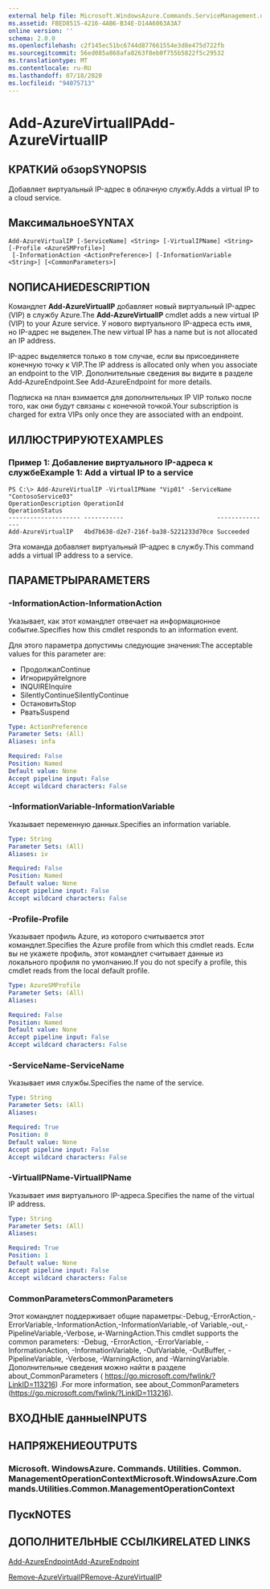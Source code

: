 ```yaml
---
external help file: Microsoft.WindowsAzure.Commands.ServiceManagement.dll-Help.xml
ms.assetid: FBED8515-4216-4AB6-B34E-D14A6063A3A7
online version: ''
schema: 2.0.0
ms.openlocfilehash: c2f145ec51bc6744d877661554e3d8e475d722fb
ms.sourcegitcommit: 56ed085a868afa8263f8eb0f755b5822f5c29532
ms.translationtype: MT
ms.contentlocale: ru-RU
ms.lasthandoff: 07/18/2020
ms.locfileid: "94075713"
---
```

# <span data-ttu-id="e3c06-101">Add-AzureVirtualIP</span><span class="sxs-lookup"><span data-stu-id="e3c06-101">Add-AzureVirtualIP</span></span>

## <span data-ttu-id="e3c06-102">КРАТКИй обзор</span><span class="sxs-lookup"><span data-stu-id="e3c06-102">SYNOPSIS</span></span>
<span data-ttu-id="e3c06-103">Добавляет виртуальный IP-адрес в облачную службу.</span><span class="sxs-lookup"><span data-stu-id="e3c06-103">Adds a virtual IP to a cloud service.</span></span>

## <span data-ttu-id="e3c06-104">Максимальное</span><span class="sxs-lookup"><span data-stu-id="e3c06-104">SYNTAX</span></span>

```
Add-AzureVirtualIP [-ServiceName] <String> [-VirtualIPName] <String> [-Profile <AzureSMProfile>]
 [-InformationAction <ActionPreference>] [-InformationVariable <String>] [<CommonParameters>]
```

## <span data-ttu-id="e3c06-105">NОПИСАНИЕ</span><span class="sxs-lookup"><span data-stu-id="e3c06-105">DESCRIPTION</span></span>
<span data-ttu-id="e3c06-106">Командлет **Add-AzureVirtualIP** добавляет новый виртуальный IP-адрес (VIP) в службу Azure.</span><span class="sxs-lookup"><span data-stu-id="e3c06-106">The **Add-AzureVirtualIP** cmdlet adds a new virtual IP (VIP) to your Azure service.</span></span>
<span data-ttu-id="e3c06-107">У нового виртуального IP-адреса есть имя, но IP-адрес не выделен.</span><span class="sxs-lookup"><span data-stu-id="e3c06-107">The new virtual IP has a name but is not allocated an IP address.</span></span>

<span data-ttu-id="e3c06-108">IP-адрес выделяется только в том случае, если вы присоединяете конечную точку к VIP.</span><span class="sxs-lookup"><span data-stu-id="e3c06-108">The IP address is allocated only when you associate an endpoint to the VIP.</span></span>
<span data-ttu-id="e3c06-109">Дополнительные сведения вы видите в разделе Add-AzureEndpoint.</span><span class="sxs-lookup"><span data-stu-id="e3c06-109">See Add-AzureEndpoint for more details.</span></span>

<span data-ttu-id="e3c06-110">Подписка на план взимается для дополнительных IP VIP только после того, как они будут связаны с конечной точкой.</span><span class="sxs-lookup"><span data-stu-id="e3c06-110">Your subscription is charged for extra VIPs only once they are associated with an endpoint.</span></span>

## <span data-ttu-id="e3c06-111">ИЛЛЮСТРИРУЮТ</span><span class="sxs-lookup"><span data-stu-id="e3c06-111">EXAMPLES</span></span>

### <span data-ttu-id="e3c06-112">Пример 1: Добавление виртуального IP-адреса к службе</span><span class="sxs-lookup"><span data-stu-id="e3c06-112">Example 1: Add a virtual IP to a service</span></span>
```
PS C:\> Add-AzureVirtualIP -VirtualIPName "Vip01" -ServiceName "ContosoService03"
OperationDescription OperationId                          OperationStatus
-------------------- -----------                          ---------------
Add-AzureVirtualIP   4bd7b638-d2e7-216f-ba38-5221233d70ce Succeeded
```

<span data-ttu-id="e3c06-113">Эта команда добавляет виртуальный IP-адрес в службу.</span><span class="sxs-lookup"><span data-stu-id="e3c06-113">This command adds a virtual IP address to a service.</span></span>

## <span data-ttu-id="e3c06-114">ПАРАМЕТРЫ</span><span class="sxs-lookup"><span data-stu-id="e3c06-114">PARAMETERS</span></span>

### <span data-ttu-id="e3c06-115">-InformationAction</span><span class="sxs-lookup"><span data-stu-id="e3c06-115">-InformationAction</span></span>
<span data-ttu-id="e3c06-116">Указывает, как этот командлет отвечает на информационное событие.</span><span class="sxs-lookup"><span data-stu-id="e3c06-116">Specifies how this cmdlet responds to an information event.</span></span>

<span data-ttu-id="e3c06-117">Для этого параметра допустимы следующие значения:</span><span class="sxs-lookup"><span data-stu-id="e3c06-117">The acceptable values for this parameter are:</span></span>

- <span data-ttu-id="e3c06-118">Продолжал</span><span class="sxs-lookup"><span data-stu-id="e3c06-118">Continue</span></span>
- <span data-ttu-id="e3c06-119">Игнорируйте</span><span class="sxs-lookup"><span data-stu-id="e3c06-119">Ignore</span></span>
- <span data-ttu-id="e3c06-120">INQUIRE</span><span class="sxs-lookup"><span data-stu-id="e3c06-120">Inquire</span></span>
- <span data-ttu-id="e3c06-121">SilentlyContinue</span><span class="sxs-lookup"><span data-stu-id="e3c06-121">SilentlyContinue</span></span>
- <span data-ttu-id="e3c06-122">Остановить</span><span class="sxs-lookup"><span data-stu-id="e3c06-122">Stop</span></span>
- <span data-ttu-id="e3c06-123">Рвать</span><span class="sxs-lookup"><span data-stu-id="e3c06-123">Suspend</span></span>

```yaml
Type: ActionPreference
Parameter Sets: (All)
Aliases: infa

Required: False
Position: Named
Default value: None
Accept pipeline input: False
Accept wildcard characters: False
```

### <span data-ttu-id="e3c06-124">-InformationVariable</span><span class="sxs-lookup"><span data-stu-id="e3c06-124">-InformationVariable</span></span>
<span data-ttu-id="e3c06-125">Указывает переменную данных.</span><span class="sxs-lookup"><span data-stu-id="e3c06-125">Specifies an information variable.</span></span>

```yaml
Type: String
Parameter Sets: (All)
Aliases: iv

Required: False
Position: Named
Default value: None
Accept pipeline input: False
Accept wildcard characters: False
```

### <span data-ttu-id="e3c06-126">-Profile</span><span class="sxs-lookup"><span data-stu-id="e3c06-126">-Profile</span></span>
<span data-ttu-id="e3c06-127">Указывает профиль Azure, из которого считывается этот командлет.</span><span class="sxs-lookup"><span data-stu-id="e3c06-127">Specifies the Azure profile from which this cmdlet reads.</span></span>
<span data-ttu-id="e3c06-128">Если вы не укажете профиль, этот командлет считывает данные из локального профиля по умолчанию.</span><span class="sxs-lookup"><span data-stu-id="e3c06-128">If you do not specify a profile, this cmdlet reads from the local default profile.</span></span>

```yaml
Type: AzureSMProfile
Parameter Sets: (All)
Aliases: 

Required: False
Position: Named
Default value: None
Accept pipeline input: False
Accept wildcard characters: False
```

### <span data-ttu-id="e3c06-129">-ServiceName</span><span class="sxs-lookup"><span data-stu-id="e3c06-129">-ServiceName</span></span>
<span data-ttu-id="e3c06-130">Указывает имя службы.</span><span class="sxs-lookup"><span data-stu-id="e3c06-130">Specifies the name of the service.</span></span>

```yaml
Type: String
Parameter Sets: (All)
Aliases: 

Required: True
Position: 0
Default value: None
Accept pipeline input: False
Accept wildcard characters: False
```

### <span data-ttu-id="e3c06-131">-VirtualIPName</span><span class="sxs-lookup"><span data-stu-id="e3c06-131">-VirtualIPName</span></span>
<span data-ttu-id="e3c06-132">Указывает имя виртуального IP-адреса.</span><span class="sxs-lookup"><span data-stu-id="e3c06-132">Specifies the name of the virtual IP address.</span></span>

```yaml
Type: String
Parameter Sets: (All)
Aliases: 

Required: True
Position: 1
Default value: None
Accept pipeline input: False
Accept wildcard characters: False
```

### <span data-ttu-id="e3c06-133">CommonParameters</span><span class="sxs-lookup"><span data-stu-id="e3c06-133">CommonParameters</span></span>
<span data-ttu-id="e3c06-134">Этот командлет поддерживает общие параметры:-Debug,-ErrorAction,-ErrorVariable,-InformationAction,-InformationVariable,-of Variable,-out,-PipelineVariable,-Verbose, и-WarningAction.</span><span class="sxs-lookup"><span data-stu-id="e3c06-134">This cmdlet supports the common parameters: -Debug, -ErrorAction, -ErrorVariable, -InformationAction, -InformationVariable, -OutVariable, -OutBuffer, -PipelineVariable, -Verbose, -WarningAction, and -WarningVariable.</span></span> <span data-ttu-id="e3c06-135">Дополнительные сведения можно найти в разделе about_CommonParameters ( https://go.microsoft.com/fwlink/?LinkID=113216) .</span><span class="sxs-lookup"><span data-stu-id="e3c06-135">For more information, see about_CommonParameters (https://go.microsoft.com/fwlink/?LinkID=113216).</span></span>

## <span data-ttu-id="e3c06-136">ВХОДНЫЕ данные</span><span class="sxs-lookup"><span data-stu-id="e3c06-136">INPUTS</span></span>

## <span data-ttu-id="e3c06-137">НАПРЯЖЕНИЕ</span><span class="sxs-lookup"><span data-stu-id="e3c06-137">OUTPUTS</span></span>

### <span data-ttu-id="e3c06-138">Microsoft. WindowsAzure. Commands. Utilities. Common. ManagementOperationContext</span><span class="sxs-lookup"><span data-stu-id="e3c06-138">Microsoft.WindowsAzure.Commands.Utilities.Common.ManagementOperationContext</span></span>

## <span data-ttu-id="e3c06-139">Пуск</span><span class="sxs-lookup"><span data-stu-id="e3c06-139">NOTES</span></span>

## <span data-ttu-id="e3c06-140">ДОПОЛНИТЕЛЬНЫЕ ССЫЛКИ</span><span class="sxs-lookup"><span data-stu-id="e3c06-140">RELATED LINKS</span></span>

[<span data-ttu-id="e3c06-141">Add-AzureEndpoint</span><span class="sxs-lookup"><span data-stu-id="e3c06-141">Add-AzureEndpoint</span></span>](./Add-AzureEndpoint.md)

[<span data-ttu-id="e3c06-142">Remove-AzureVirtualIP</span><span class="sxs-lookup"><span data-stu-id="e3c06-142">Remove-AzureVirtualIP</span></span>](./Remove-AzureVirtualIP.md)


